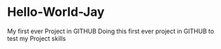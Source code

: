 # Hello-World-Jay
My first ever Project in GITHUB 
Doing this first ever project in GITHUB to test my Project skills
